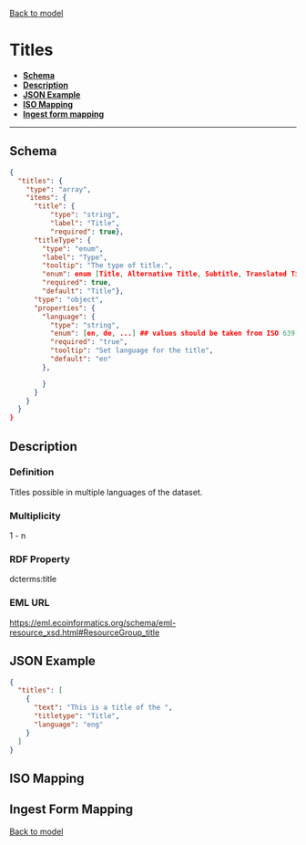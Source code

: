 [Back to model](_base.md)

# Titles

- **[Schema](#schema)**
- **[Description](#description)**
- **[JSON Example](#json-example)**
- **[ISO Mapping](#iso-mapping)**
- **[Ingest form mapping](#ingest-form-mapping)**
---
## Schema
```json
{
  "titles": {
    "type": "array",
    "items": {
      "title": {
          "type": "string",
          "label": "Title",
          "required": true},
      "titleType": {
        "type": "enum",
        "label": "Type",
        "tooltip": "The type of title.",
        "enum": enum [Title, Alternative Title, Subtitle, Translated Title, Other],
        "required": true,
        "default": "Title"},
      "type": "object",
      "properties": {
        "language": {
          "type": "string",
          "enum": [en, de, ...] ## values should be taken from ISO 639-1 and 639-3 language codes,
          "required": "true",
          "tooltip": "Set language for the title",
          "default": "en"
        },

        }
      }
    }
  }
}
```

## Description
### Definition
Titles possible in multiple languages of the dataset. 
### Multiplicity
1 - n
### RDF Property
dcterms:title
### EML URL
https://eml.ecoinformatics.org/schema/eml-resource_xsd.html#ResourceGroup_title

## JSON Example
```json
{
  "titles": [
    {
      "text": "This is a title of the ",
      "titletype": "Title",
      "language": "eng"
    }
  ]
}
```

## ISO Mapping
## Ingest Form Mapping


[Back to model](_base.md)
